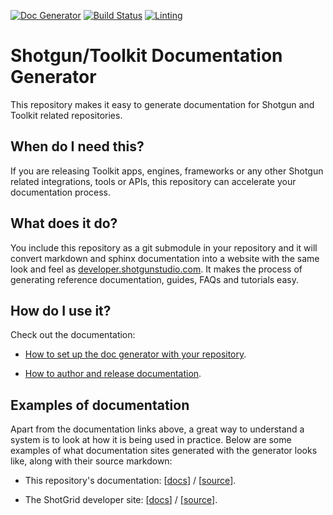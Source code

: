 [![Doc Generator](https://img.shields.io/badge/Built%20With-SG%20Doc%20Generator-blue.svg)](http://github.com/shotgunsoftware/tk-doc-generator)
[![Build Status](https://secure.travis-ci.org/shotgunsoftware/tk-doc-generator.svg?branch=master)](http://travis-ci.org/shotgunsoftware/tk-doc-generator)
[![Linting](https://img.shields.io/badge/PEP8%20by-Hound%20CI-a873d1.svg)](https://houndci.com)

# Shotgun/Toolkit Documentation Generator

This repository makes it easy to generate documentation for 
Shotgun and Toolkit related repositories.

## When do I need this?

If you are releasing Toolkit apps, engines, frameworks or
any other Shotgun related integrations, tools or APIs, 
this repository can accelerate your documentation process.

## What does it do?

You include this repository as a git submodule in your 
repository and it will convert markdown and sphinx 
documentation into a website with the same look and 
feel as [developer.shotgunstudio.com](https://developer.shotgunstudio.com). It makes the 
process of generating reference documentation, guides,
FAQs and tutorials easy.

## How do I use it?

Check out the documentation:

- [How to set up the doc generator with your repository](https://developer.shotgridsoftware.com/tk-doc-generator/53726823).

- [How to author and release documentation](https://developer.shotgridsoftware.com/tk-doc-generator/19bd79d8/?title=Introduction).

## Examples of documentation

Apart from the documentation links above, a great way to understand
a system is to look at how it is being used in practice. Below are some examples of what documentation sites generated with the generator
looks like, along with their source markdown:

- This repository's documentation: [[docs](https://developer.shotgridsoftware.com/tk-doc-generator)] / [[source](https://github.com/shotgunsoftware/tk-doc-generator/tree/master/docs)].

- The ShotGrid developer site: [[docs](https://developer.shotgridsoftware.com)] / [[source](https://github.com/shotgunsoftware/shotgunsoftware.github.io/tree/master/docs)].


